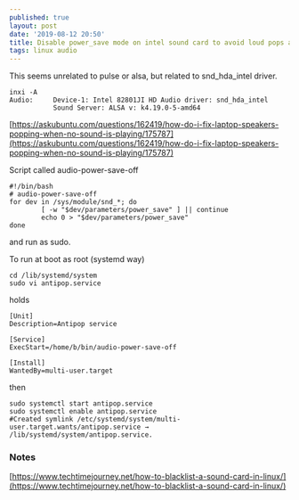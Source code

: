 ```yaml
---
published: true
layout: post
date: '2019-08-12 20:50'
title: Disable power_save mode on intel sound card to avoid loud pops and clicks
tags: linux audio
---
```

This seems unrelated to pulse or alsa, but related to snd_hda_intel driver.

    inxi -A    
    Audio:     Device-1: Intel 82801JI HD Audio driver: snd_hda_intel 
               Sound Server: ALSA v: k4.19.0-5-amd64 

[https://askubuntu.com/questions/162419/how-do-i-fix-laptop-speakers-popping-when-no-sound-is-playing/175787](https://askubuntu.com/questions/162419/how-do-i-fix-laptop-speakers-popping-when-no-sound-is-playing/175787)

Script called audio-power-save-off

    #!/bin/bash
    # audio-power-save-off
    for dev in /sys/module/snd_*; do
            [ -w "$dev/parameters/power_save" ] || continue
            echo 0 > "$dev/parameters/power_save"
    done

and run as sudo.

To run at boot as root (systemd way)

    cd /lib/systemd/system
    sudo vi antipop.service
    
holds

    [Unit]
    Description=Antipop service

    [Service]
    ExecStart=/home/b/bin/audio-power-save-off

    [Install]
    WantedBy=multi-user.target
    
then

    sudo systemctl start antipop.service
    sudo systemctl enable antipop.service 
    #Created symlink /etc/systemd/system/multi-user.target.wants/antipop.service → /lib/systemd/system/antipop.service.
    
### Notes

[https://www.techtimejourney.net/how-to-blacklist-a-sound-card-in-linux/](https://www.techtimejourney.net/how-to-blacklist-a-sound-card-in-linux/)
